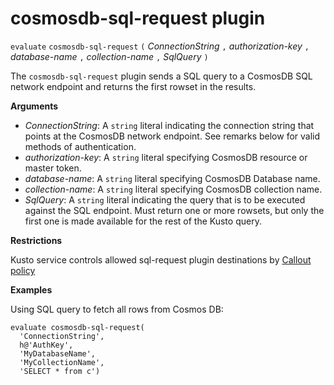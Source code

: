 # cosmosdb-sql-request plugin

  `evaluate` `cosmosdb-sql-request` `(` *ConnectionString* `,` *authorization-key* `,` *database-name* `,` *collection-name* `,` *SqlQuery* `)`

The `cosmosdb-sql-request` plugin sends a SQL query to a CosmosDB SQL network endpoint
and returns the first rowset in the results.

**Arguments**

* *ConnectionString*: A `string` literal indicating the connection string that 
  points at the CosmosDB network endpoint. See remarks below for valid
  methods of authentication.
* *authorization-key*: A `string` literal specifying CosmosDB resource or master token.
* *database-name*: A `string` literal specifying CosmosDB Database name.
* *collection-name*: A `string` literal specifying CosmosDB collection name.
* *SqlQuery*: A `string` literal indicating the query that is to be executed
  against the SQL endpoint. Must return one or more rowsets, but only the
  first one is made available for the rest of the Kusto query.

**Restrictions**

Kusto service controls allowed sql-request plugin destinations by [Callout policy](https://kusdoc2.azurewebsites.net/docs/concepts/concepts_calloutpolicy.html)

**Examples**

Using SQL query to fetch all rows from Cosmos DB:

```kusto
evaluate cosmosdb-sql-request(
  'ConnectionString',
  h@'AuthKey',
  'MyDatabaseName',
  'MyCollectionName',
  'SELECT * from c')
```


